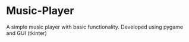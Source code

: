 # Music-Player
A simple music player with basic functionality.
Developed using pygame and GUI (tkinter)
